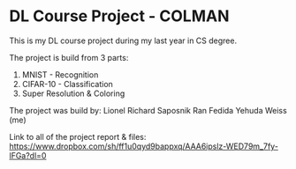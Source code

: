 # DL Course Project - COLMAN

This is my DL course project during my last year in CS degree.

The project is build from 3 parts:
  1. MNIST - Recognition 
  2. CIFAR-10 - Classification
  3. Super Resolution & Coloring

The project was build by:
    Lionel Richard Saposnik
    Ran Fedida
    Yehuda Weiss (me)


Link to all of the project report & files:
https://www.dropbox.com/sh/ff1u0qyd9bappxq/AAA6ipslz-WED79m_7fy-lFGa?dl=0
